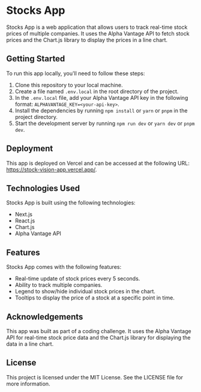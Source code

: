 # Stocks App

Stocks App is a web application that allows users to track real-time stock prices of multiple companies. It uses the Alpha Vantage API to fetch stock prices and the Chart.js library to display the prices in a line chart.

## Getting Started

To run this app locally, you'll need to follow these steps:

1. Clone this repository to your local machine.
2. Create a file named `.env.local` in the root directory of the project.
3. In the `.env.local` file, add your Alpha Vantage API key in the following format: `ALPHAVANTAGE_KEY=<your-api-key>`.
4. Install the dependencies by running `npm install` or `yarn` or `pnpm` in the project directory.
5. Start the development server by running `npm run dev` or `yarn dev` or `pnpm dev`.

## Deployment

This app is deployed on Vercel and can be accessed at the following URL: https://stock-vision-app.vercel.app/.

## Technologies Used

Stocks App is built using the following technologies:

- Next.js
- React.js
- Chart.js
- Alpha Vantage API

## Features

Stocks App comes with the following features:

- Real-time update of stock prices every 5 seconds.
- Ability to track multiple companies.
- Legend to show/hide individual stock prices in the chart.
- Tooltips to display the price of a stock at a specific point in time.

## Acknowledgements

This app was built as part of a coding challenge. It uses the Alpha Vantage API for real-time stock price data and the Chart.js library for displaying the data in a line chart.

## License

This project is licensed under the MIT License. See the LICENSE file for more information.
